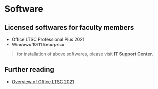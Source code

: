 # Software

## Licensed softwares for faculty members

- Office LTSC Professional Plus 2021
- Windows 10/11 Enterprise

> for installation of above softwares, please visit **IT Support Center**.

## Further reading

- [Overview of Office LTSC 2021](https://docs.microsoft.com/en-us/deployoffice/ltsc2021/overview)